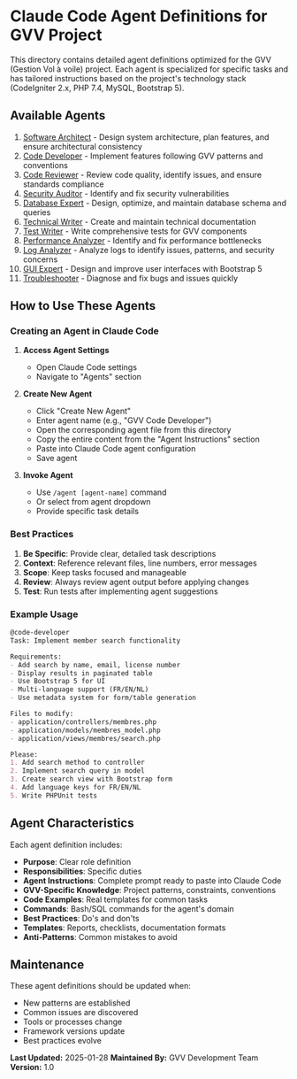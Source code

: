 # Claude Code Agent Definitions for GVV Project

This directory contains detailed agent definitions optimized for the GVV (Gestion Vol à voile) project. Each agent is specialized for specific tasks and has tailored instructions based on the project's technology stack (CodeIgniter 2.x, PHP 7.4, MySQL, Bootstrap 5).

## Available Agents

1. [Software Architect](software_architect.md) - Design system architecture, plan features, and ensure architectural consistency
2. [Code Developer](code_developer.md) - Implement features following GVV patterns and conventions
3. [Code Reviewer](code_reviewer.md) - Review code quality, identify issues, and ensure standards compliance
4. [Security Auditor](security_auditor.md) - Identify and fix security vulnerabilities
5. [Database Expert](database_expert.md) - Design, optimize, and maintain database schema and queries
6. [Technical Writer](technical_writer.md) - Create and maintain technical documentation
7. [Test Writer](test_writer.md) - Write comprehensive tests for GVV components
8. [Performance Analyzer](performance_analyzer.md) - Identify and fix performance bottlenecks
9. [Log Analyzer](log_analyzer.md) - Analyze logs to identify issues, patterns, and security concerns
10. [GUI Expert](gui_expert.md) - Design and improve user interfaces with Bootstrap 5
11. [Troubleshooter](troubleshooter.md) - Diagnose and fix bugs and issues quickly

## How to Use These Agents

### Creating an Agent in Claude Code

1. **Access Agent Settings**
   - Open Claude Code settings
   - Navigate to "Agents" section

2. **Create New Agent**
   - Click "Create New Agent"
   - Enter agent name (e.g., "GVV Code Developer")
   - Open the corresponding agent file from this directory
   - Copy the entire content from the "Agent Instructions" section
   - Paste into Claude Code agent configuration
   - Save agent

3. **Invoke Agent**
   - Use `/agent [agent-name]` command
   - Or select from agent dropdown
   - Provide specific task details

### Best Practices

1. **Be Specific**: Provide clear, detailed task descriptions
2. **Context**: Reference relevant files, line numbers, error messages
3. **Scope**: Keep tasks focused and manageable
4. **Review**: Always review agent output before applying changes
5. **Test**: Run tests after implementing agent suggestions

### Example Usage

```markdown
@code-developer
Task: Implement member search functionality

Requirements:
- Add search by name, email, license number
- Display results in paginated table
- Use Bootstrap 5 for UI
- Multi-language support (FR/EN/NL)
- Use metadata system for form/table generation

Files to modify:
- application/controllers/membres.php
- application/models/membres_model.php
- application/views/membres/search.php

Please:
1. Add search method to controller
2. Implement search query in model
3. Create search view with Bootstrap form
4. Add language keys for FR/EN/NL
5. Write PHPUnit tests
```

## Agent Characteristics

Each agent definition includes:
- **Purpose**: Clear role definition
- **Responsibilities**: Specific duties
- **Agent Instructions**: Complete prompt ready to paste into Claude Code
- **GVV-Specific Knowledge**: Project patterns, constraints, conventions
- **Code Examples**: Real templates for common tasks
- **Commands**: Bash/SQL commands for the agent's domain
- **Best Practices**: Do's and don'ts
- **Templates**: Reports, checklists, documentation formats
- **Anti-Patterns**: Common mistakes to avoid

## Maintenance

These agent definitions should be updated when:
- New patterns are established
- Common issues are discovered
- Tools or processes change
- Framework versions update
- Best practices evolve

**Last Updated:** 2025-01-28
**Maintained By:** GVV Development Team
**Version:** 1.0
